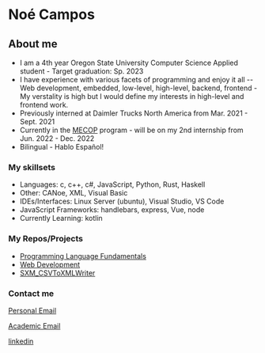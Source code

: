<h1>Noé Campos </h1>
<h2>About me</h2>
<ul>
  <li>I am a 4th year Oregon State University Computer Science Applied student - Target graduation: Sp. 2023</li>
  <li>I have experience with various facets of programming and enjoy it all -- Web development, embedded, low-level, high-level, backend, frontend - My verstality is high but I would define my interests in high-level and frontend work.</li>
  <li>Previously interned at Daimler Trucks North America from Mar. 2021 - Sept. 2021</li>
  <li>Currently in the <a href = "https://www.mecopinc.org/">MECOP</a> program - will be on my 2nd internship from Jun. 2022 - Dec. 2022</li>
  <li>Bilingual - Hablo Español!</li>
</ul>
<h3>
  My skillsets
</h3>
<ul>
  <li>Languages: c, c++, c#, JavaScript, Python, Rust, Haskell</li>
  <li>Other: CANoe, XML, Visual Basic</li>
  <li>IDEs/Interfaces: Linux Server (ubuntu), Visual Studio, VS Code</li>
  <li>JavaScript Frameworks: handlebars, express, Vue, node</li>
  <li>Currently Learning: kotlin</li>
</ul>
<h3>
  My Repos/Projects
</h3>
<ul>
  <li><a href = "https://github.com/ncamposp/cs381">Programming Language Fundamentals</a></li>
  <li><a href = "https://github.com/ncamposp/cs290">Web Development</a></li>
  <li><a href = "https://github.com/ncamposp/SXM_CSVToXMLWriter">SXM_CSVToXMLWriter</a></li>
</ul>
<h3>
  Contact me
</h3>

<p>
<a href = "mailto: campos.m.noe@gmail.com">Personal Email</a>
</p>

<p>
    <a href = "mailto: camposn@oregonstate.edu">Academic Email</a>
</p>
<p>
    <a href = "https://www.linkedin.com/in/noe-campos-0b7847220/">linkedin</a>
</p>

<!--
**ncamposp/ncamposp** is a ✨ _special_ ✨ repository because its `README.md` (this file) appears on your GitHub profile.

Here are some ideas to get you started:

- 🔭 I’m currently working on ...
- 🌱 I’m currently learning ...
- 👯 I’m looking to collaborate on ...
- 🤔 I’m looking for help with ...
- 💬 Ask me about ...
- 📫 How to reach me: ...
- 😄 Pronouns: ...
- ⚡ Fun fact: ...
-->
